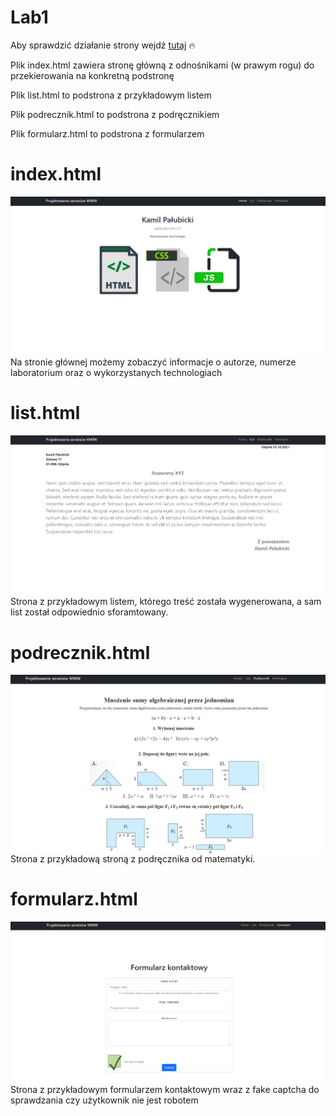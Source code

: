 # Lab1

Aby sprawdzić działanie strony wejdź [tutaj](https://kamilpalubicki.github.io/index.html) :fire:

<p>Plik index.html zawiera stronę główną z odnośnikami (w prawym rogu) do przekierowania 
na konkretną podstronę<br></p>

<p>Plik list.html to podstrona z przykładowym listem<br></p>


<p>Plik podrecznik.html to podstrona z podręcznikiem<br></p>


<p>Plik formularz.html to podstrona z formularzem<br></p>




# index.html

<img src="assets/index.png" alt="index"  style="float: left;" />

<p>Na stronie głównej możemy zobaczyć informacje o autorze, numerze laboratorium oraz o wykorzystanych technologiach<br></p>



# list.html

<img src="assets/list.png" alt="list"  style="float: left;" />

<p>Strona z przykładowym listem, którego treść została wygenerowana, a sam list został odpowiednio sforamtowany.</p>



# podrecznik.html

<img src="assets/podrecznik.png" alt="podrecznik"  style="float: left;" />

<p>Strona z przykładową stroną z podręcznika od matematyki.</p>



# formularz.html

<img src="assets/formularz.png" alt="formularz"  style="float: left;" />

<p>Strona z przykładowym formularzem kontaktowym wraz z fake captcha do sprawdzania czy użytkownik nie jest robotem</p>